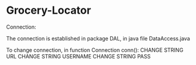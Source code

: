 # Grocery-Locator

Connection:

The connection is established in package DAL, in java file DataAccess.java

To change connection, in function Connection conn():
	CHANGE STRING URL
	CHANGE STRING USERNAME
	CHANGE STRING PASS
